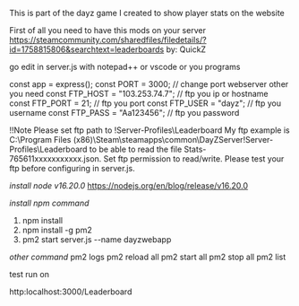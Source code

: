 This is part of the dayz game I created to show player stats on the website

First of all you need to have this mods on your server
https://steamcommunity.com/sharedfiles/filedetails/?id=1758815806&searchtext=leaderboards by: QuickZ

go edit in server.js with notepad++ or vscode or you programs

const app = express();
const PORT = 3000; // change port webserver other you need
const FTP_HOST = "103.253.74.7"; //  ftp you ip or hostname  
const FTP_PORT = 21; // ftp you port 
const FTP_USER = "dayz"; // ftp you username
const FTP_PASS = "Aa123456";  // ftp you password

!!Note
Please set ftp path to !Server-Profiles\Leaderboard
My ftp example is C:\Program Files (x86)\Steam\steamapps\common\DayZServer\!Server-Profiles\Leaderboard
to be able to read the file Stats-765611xxxxxxxxxxx.json. Set ftp permission to read/write. Please test your ftp before configuring in server.js.


*install node v16.20.0*
https://nodejs.org/en/blog/release/v16.20.0

*install npm command*
1. npm install
2. npm install -g pm2
3. pm2 start server.js --name dayzwebapp

*other command* 
pm2 logs
pm2 reload all
pm2 start all
pm2 stop all
pm2 list


test run on 

http:localhost:3000/Leaderboard
